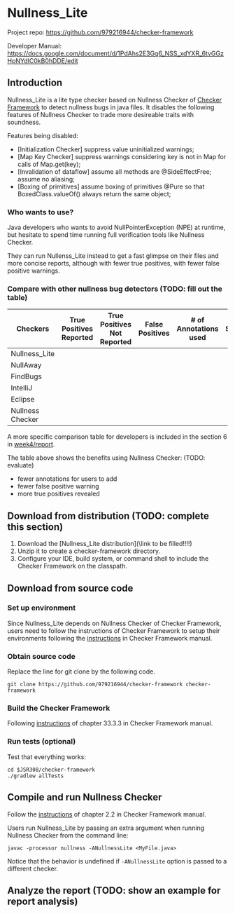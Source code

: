 # Nullness_Lite
Project repo: <href>https://github.com/979216944/checker-framework</href>

Developer Manual: <href>https://docs.google.com/document/d/1PdAhs2E3Gq6_NSS_xdYXR_6tvGGzHpNYdIC0kB0hDDE/edit</href>

## Introduction
Nullness_Lite is a lite type checker based on Nullness Checker of [Checker Framework](https://checkerframework.org/) to detect nullness bugs in java files. It disables the following features of Nullness Checker to trade more desireable traits with soundness.

Features being disabled:
* \[Initialization Checker\] suppress value uninitialized warnings;
* \[Map Key Checker\] suppress warnings considering key is not in Map for calls of Map.get(key);
* \[Invalidation of dataflow\] 
assume all methods are @SideEffectFree;
assume no aliasing;
* \[Boxing of primitives\] 
assume boxing of primitives @Pure so that BoxedClass.valueOf() always return the same object;

### Who wants to use?
Java developers who wants to avoid NullPointerException (NPE) at runtime, but hesitate to spend time running full verification tools like Nullness Checker.

They can run Nullenss_Lite instead to get a fast glimpse on their files and more concise reports, although with fewer true positives, with fewer false positive warnings.

### Compare with other nullness bug detectors (TODO: fill out the table)

|Checkers | True Positives Reported | True Positives Not Reported | False Positives | # of Annotations used | Speed|
|-|-|-|-|-|-|
|Nullness_Lite | | | | | |
|NullAway | | | | | |
|FindBugs | | | | | | 
|IntelliJ | | | | | | 
|Eclipse | | | | | | 
|Nullness Checker| | | | | |

A more specific comparison table for developers is included in the section 6 in [week4/report](/reports/week4/report.pdf).

The table above shows the benefits using Nullness Checker: (TODO: evaluate)
* fewer annotations for users to add
* fewer false positive warning
* more true positives revealed

## Download from distribution (TODO: complete this section)
1. Download the [Nullness_Lite distribution](\link to be filled!!!!)
2. Unzip it to create a checker-framework directory.
3. Configure your IDE, build system, or command shell to include the Checker Framework on the classpath. 

## Download from source code
### Set up environment
Since Nullness_Lite depends on Nullness Checker of Checker Framework, users need to follow the instructions of Checker Framework to setup their environments following the [instructions](https://checkerframework.org/manual/#build-source) in Checker Framework manual.

### Obtain source code
Replace the line for git clone by the following code.
```
git clone https://github.com/979216944/checker-framework checker-framework
```

### Build the Checker Framework
Following [instructions](https://checkerframework.org/manual/#build-source) of chapter 33.3.3 in Checker Framework manual.

### Run tests (optional)
Test that everything works:
```
cd $JSR308/checker-framework
./gradlew allTests
```

## Compile and run Nullness Checker
Follow the [instructions](https://checkerframework.org/manual/#running) of chapter 2.2 in Checker Framework manual.

Users run Nullness_Lite by passing an extra argument when running Nullness Checker from the command line:
```
javac -processor nullness -ANullnessLite <MyFile.java>
```
Notice that the behavior is undefined if `-ANullnessLite` option is passed to a different checker.

## Analyze the report (TODO: show an example for report analysis)

